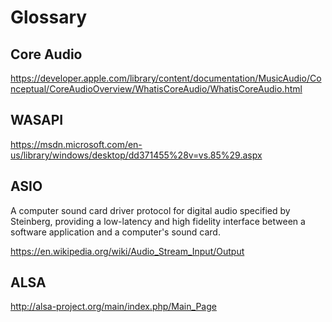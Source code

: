 # Glossary


## Core Audio

https://developer.apple.com/library/content/documentation/MusicAudio/Conceptual/CoreAudioOverview/WhatisCoreAudio/WhatisCoreAudio.html


## WASAPI

https://msdn.microsoft.com/en-us/library/windows/desktop/dd371455%28v=vs.85%29.aspx

## ASIO

A computer sound card driver protocol for digital audio specified by Steinberg, providing a low-latency and high fidelity interface between a software application and a computer's sound card.

https://en.wikipedia.org/wiki/Audio_Stream_Input/Output

## ALSA

http://alsa-project.org/main/index.php/Main_Page
